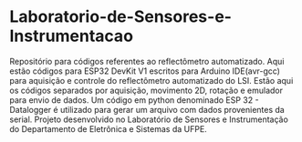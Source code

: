 # Laboratorio-de-Sensores-e-Instrumentacao
Repositório para códigos referentes ao reflectômetro automatizado.
Aqui estão códigos para ESP32 DevKit V1 escritos para Arduino IDE(avr-gcc) para aquisição e controle do reflectômetro automatizado do LSI. 
Estão aqui os códigos separados por aquisição, movimento 2D, rotação e emulador para envio de dados.
Um código em python denominado ESP 32 - Datalogger é utilizado para gerar um arquivo com dados provenientes da serial.
Projeto desenvolvido no Laboratório de Sensores e Instrumentação do Departamento de Eletrônica e Sistemas da UFPE.
